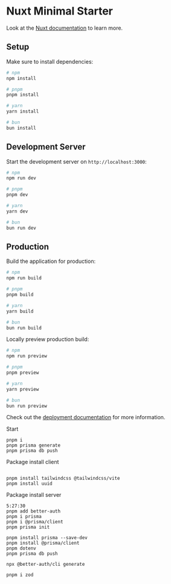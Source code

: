 # Nuxt Minimal Starter

Look at the [Nuxt documentation](https://nuxt.com/docs/getting-started/introduction) to learn more.

## Setup

Make sure to install dependencies:

```bash
# npm
npm install

# pnpm
pnpm install

# yarn
yarn install

# bun
bun install
```

## Development Server

Start the development server on `http://localhost:3000`:

```bash
# npm
npm run dev

# pnpm
pnpm dev

# yarn
yarn dev

# bun
bun run dev
```

## Production

Build the application for production:

```bash
# npm
npm run build

# pnpm
pnpm build

# yarn
yarn build

# bun
bun run build
```

Locally preview production build:

```bash
# npm
npm run preview

# pnpm
pnpm preview

# yarn
yarn preview

# bun
bun run preview
```

Check out the [deployment documentation](https://nuxt.com/docs/getting-started/deployment) for more information.


Start
```
pnpm i
pnpm prisma generate
pnpm prisma db push
```


Package install client
```

pnpm install tailwindcss @tailwindcss/vite
pnpm install uuid

```

Package install server
```
5:27:30
pnpm add better-auth
pnpm i prisma
pnpm i @prisma/client
pnpm prisma init

pnpm install prisma --save-dev
pnpm install @prisma/client
pnpm dotenv
pnpm prisma db push

npx @better-auth/cli generate

pnpm i zod

```